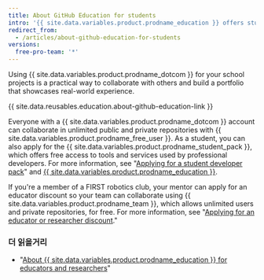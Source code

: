 ```yaml
---
title: About GitHub Education for students
intro: '{{ site.data.variables.product.prodname_education }} offers students real-world experience with free access to various developer tools from {{ site.data.variables.product.prodname_dotcom }}''s partners.'
redirect_from:
  - /articles/about-github-education-for-students
versions:
  free-pro-team: '*'
---
```


Using {{ site.data.variables.product.prodname_dotcom }} for your school projects is a practical way to collaborate with others and build a portfolio that showcases real-world experience.

{{ site.data.reusables.education.about-github-education-link }}

Everyone with a {{ site.data.variables.product.prodname_dotcom }} account can collaborate in unlimited public and private repositories with {{ site.data.variables.product.prodname_free_user }}. As a student, you can also apply for the {{ site.data.variables.product.prodname_student_pack }}, which offers free access to tools and services used by professional developers. For more information, see "[Applying for a student developer pack](/articles/applying-for-a-student-developer-pack)" and [{{ site.data.variables.product.prodname_education }}](https://education.github.com/pack).

If you're a member of a FIRST robotics club, your mentor can apply for an educator discount so your team can collaborate using {{ site.data.variables.product.prodname_team }}, which allows unlimited users and private repositories, for free. For more information, see "[Applying for an educator or researcher discount](/articles/applying-for-an-educator-or-researcher-discount)."

### 더 읽을거리

- "[About {{ site.data.variables.product.prodname_education }} for educators and researchers](/articles/about-github-education-for-educators-and-researchers)"
